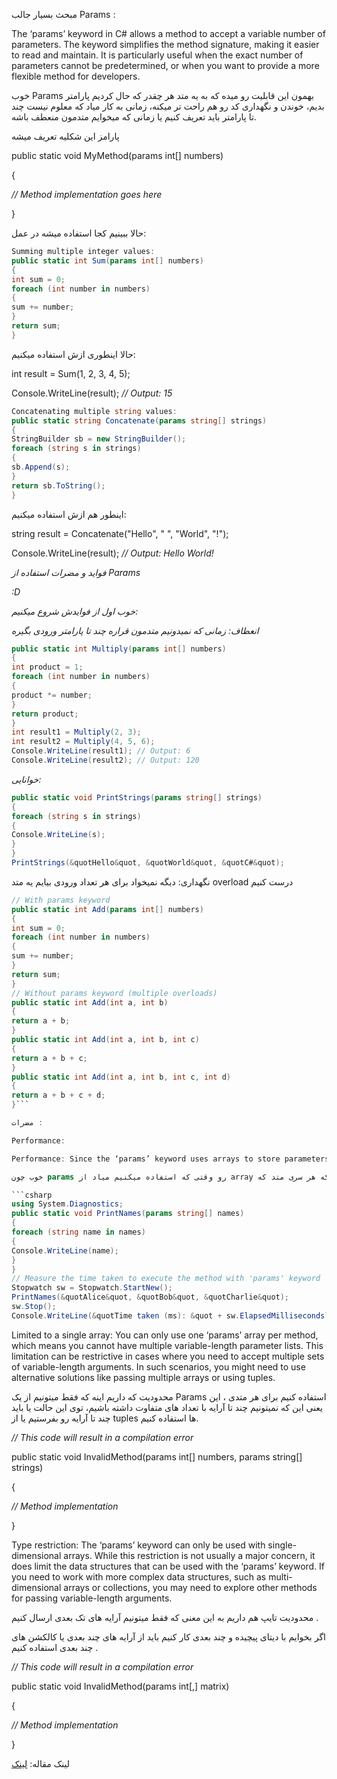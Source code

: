 مبحث بسیار جالب Params :

The ‘params’ keyword in C# allows a method to accept a variable number of parameters. The keyword simplifies the method signature, making it easier to read and maintain. It is particularly useful when the exact number of parameters cannot be predetermined, or when you want to provide a more flexible method for developers.

خوب Params بهمون این قابلیت رو میده که به یه متد هر چقدر که حال کردیم پارامتر بدیم، خوندن و نگهداری کد رو هم راحت تر میکنه، زمانی به کار میاد که معلوم نیست چند تا پارامتر باید تعریف کنیم یا زمانی که میخوایم متدمون منعطف باشه.

پارامز این شکلیه تعریف میشه

public static void MyMethod(params int[] numbers)

{

_// Method implementation goes here_

}

حالا ببینیم کجا استفاده میشه در عمل:

```csharp
Summing multiple integer values:
public static int Sum(params int[] numbers)
{
int sum = 0;
foreach (int number in numbers)
{
sum += number;
}
return sum;
}
```

حالا اینطوری ازش استفاده میکنیم:

int result = Sum(1, 2, 3, 4, 5);

Console.WriteLine(result); _// Output: 15_

```csharp
Concatenating multiple string values:
public static string Concatenate(params string[] strings)
{
StringBuilder sb = new StringBuilder();
foreach (string s in strings)
{
sb.Append(s);
}
return sb.ToString();
}
```

اینطور هم ازش استفاده میکنیم:

string result = Concatenate("Hello", " ", "World", "!");

Console.WriteLine(result); _// Output: Hello World!_

_فواید و مضرات استفاده از Params_

_:D_

_خوب اول از فوایدش شروع میکنیم:_

_انعطاف: زمانی که نمیدونیم متدمون قراره چند تا پارامتر ورودی بگیره_

```csharp
public static int Multiply(params int[] numbers)
{
int product = 1;
foreach (int number in numbers)
{
product *= number;
}
return product;
}
int result1 = Multiply(2, 3);
int result2 = Multiply(4, 5, 6);
Console.WriteLine(result1); // Output: 6
Console.WriteLine(result2); // Output: 120
```

_خوانایی:_

```csharp
public static void PrintStrings(params string[] strings)
{
foreach (string s in strings)
{
Console.WriteLine(s);
}
}
PrintStrings(&quotHello&quot, &quotWorld&quot, &quotC#&quot);
```

نگهداری: دیگه نمیخواد برای هر تعداد ورودی بیایم یه متد overload درست کنیم

```csharp
// With params keyword
public static int Add(params int[] numbers)
{
int sum = 0;
foreach (int number in numbers)
{
sum += number;
}
return sum;
}
// Without params keyword (multiple overloads)
public static int Add(int a, int b)
{
return a + b;
}
public static int Add(int a, int b, int c)
{
return a + b + c;
}
public static int Add(int a, int b, int c, int d)
{
return a + b + c + d;
}```

مضرات :

Performance:

Performance: Since the ‘params’ keyword uses arrays to store parameters, it can lead to performance overhead, especially when dealing with large numbers of parameters. This is because the runtime creates a new array every time a method with the ‘params’ keyword is called, even if no arguments are passed. If performance is a critical concern in your application, it might be worth considering alternative approaches, such as using method overloads or generic methods.

خوب چون params رو وقتی که استفاده میکنیم میاد از array برای ذخیره کردن پارامتر ها استفاده میکنه که همین میتونه باعث سنگین شدن سیستم و افت در اجرای برنامه مون بشه زمانی که پارامتر هایی خیلی زیاد رو بخوایم واردش کنیم. دلیل بعدی اینه که هر سری متد که params داشته باشه رو صدا میزنیم یه آرایه جدید رو میسازه(حتی اگر هیچ پارامتر رو هم نفرستیم براش این اتفاق میوفته). اگر بازدهی یا سرعت برنامه خیلی براتون مهمه بهتره که یه تجدید نظر بکنید برای استفاده از params و به جاش بیاید از overload ها یا generic method ها استفاده کنید.

```csharp
using System.Diagnostics;
public static void PrintNames(params string[] names)
{
foreach (string name in names)
{
Console.WriteLine(name);
}
}
// Measure the time taken to execute the method with 'params' keyword
Stopwatch sw = Stopwatch.StartNew();
PrintNames(&quotAlice&quot, &quotBob&quot, &quotCharlie&quot);
sw.Stop();
Console.WriteLine(&quotTime taken (ms): &quot + sw.ElapsedMilliseconds);
```

Limited to a single array: You can only use one ‘params’ array per method, which means you cannot have multiple variable-length parameter lists. This limitation can be restrictive in cases where you need to accept multiple sets of variable-length arguments. In such scenarios, you might need to use alternative solutions like passing multiple arrays or using tuples.

محدودیت که داریم اینه که فقط میتونیم از یک Params استفاده کنیم برای هر متدی ، این یعنی این که نمیتونیم چند تا آرایه با تعداد های متفاوت داشته باشیم، توی این حالت یا باید چند تا آرایه رو بفرستیم یا از tuples ها استفاده کنیم.

_// This code will result in a compilation error_

public static void InvalidMethod(params int[] numbers, params string[] strings)

{

_// Method implementation_

}

Type restriction: The ‘params’ keyword can only be used with single-dimensional arrays. While this restriction is not usually a major concern, it does limit the data structures that can be used with the ‘params’ keyword. If you need to work with more complex data structures, such as multi-dimensional arrays or collections, you may need to explore other methods for passing variable-length arguments.

محدودیت تایپ هم داریم به این معنی که فقط میتونیم آرایه های تک بعدی ارسال کنیم .

اگر بخوایم با دیتای پیچیده و چند بعدی کار کنیم باید از آرایه های چند بعدی یا کالکشن های چند بعدی استفاده کنیم .

_// This code will result in a compilation error_

public static void InvalidMethod(params int[,] matrix)

{

_// Method implementation_

}

لینک مقاله: [لینک](https://l.vrgl.ir/r?ad=1&l=https%3A%2F%2Ftutorials.eu%2Fa-guide-to-using-csharp-params-to-work-with-parameters%2F%23%3A~%3Atext%3DWhat%2520is%2520the%2520%27params%27%2520keyword%2Ceasier%2520to%2520read%2520and%2520maintain.&si=luwtg45xfxw5&st=post&k=55KLHDXsmUWm7NjjUaGS27XGrfmIKCZKnSriR1wteLM%3D)
